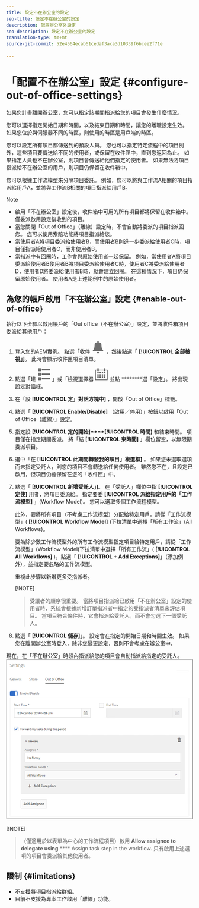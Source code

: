 ```yaml
---
title: 設定不在辦公室的設定
seo-title: 設定不在辦公室的設定
description: 配置辦公室外設定
seo-description: 設定不在辦公室的設定
translation-type: tm+mt
source-git-commit: 52e4564ecab61cedaf3aca3d10339f6bcee2f71e

---
```




# 「配置不在辦公室」設定 {#configure-out-of-office-settings}

如果您計畫離開辦公室，您可以指定該期間指派給您的項目會發生什麼情況。

您可以選擇指定開始日期和時間，以及結束日期和時間，讓您的離職設定生效。 如果您位於與伺服器不同的時區，則使用的時區是用戶端的時區。

您可以設定所有項目都傳送到的預設人員。 您也可以指定特定流程中的項目例外，這些項目要傳送給不同的使用者，或保留在收件匣中，直到您返回為止。 如果指定人員也不在辦公室，則項目會傳送給他們指定的使用者。 如果無法將項目指派給不在辦公室的用戶，則項目仍保留在收件箱中。

您可以根據工作流模型來分隔項目委託。 例如，您可以將與工作流A相關的項目指派給用戶A，並將與工作流B相關的項目指派給用戶B。


>[!NOTE]
>
> * 啟用「不在辦公室」設定後，收件箱中可用的所有項目都將保留在收件箱中。 僅委派啟用設定後收到的項目。
> * 當您關閉「Out of Office」（離線）設定時，不會自動將委派的項目指派回您。 您可以使用索賠功能將項目指派給您。
> * 當使用者A將項目委派給使用者B，而使用者B則進一步委派給使用者C時，項目僅指派給使用者C，而非使用者B。
> * 當指派中有回圈時，工作會與原始使用者一起保留。 例如，當使用者A將項目委派給使用者B使用者B將項目委派給使用者C時，使用者C將委派給使用者D，使用者D將委派給使用者B時，就會建立回圈。 在這種情況下，項目仍保留原始使用者。 使用者A是上述範例中的原始使用者。


## 為您的帳戶啟用「不在辦公室」設定 {#enable-out-of-office}

執行以下步驟以啟用帳戶的「Out office（不在辦公室）」設定，並將收件箱項目委派給其他用戶：

1. 登入您的AEM實例。 點選「收件 ![匣」圖示](assets/bell.svg) ，然後點選「 **[!UICONTROL 全部檢視」]**。 此時會顯示收件匣項目清單。
1. 點選「建 ![立」按鈕旁的「檢視選擇器](assets/viewlist.svg) 」或「檢視選擇器 ![」圖示，](assets/calendar.svg) 並點 ********&#x200B;選「設定」。 將出現設定對話框。
1. 在「設 **[!UICONTROL 定」對話方塊中]** ，開啟「Out of Office」標籤。
1. 點選「 **[!UICONTROL Enable/Disable]** （啟用／停用）」按鈕以啟用「Out of Office（離線）」設定。
1. 指定設 **[!UICONTROL 定的開始]****[!UICONTROL 時間]** 和結束時間。 項目僅在指定期間委派。 將「結 **[!UICONTROL 束時間]** 」欄位留空，以無限期委派項目。
1. 選中「在 **[!UICONTROL 此期間轉發我的項目」複選框]** 。 如果您未選取選項而未指定受託人，則您的項目不會轉送給任何使用者。 雖然您不在，且設定已啟用，但項目仍會保留在您的「收件匣」中。
1. 點選「 **[!UICONTROL 新增受託人」]**。 在「受託人」欄位中指 **[!UICONTROL 定使]** 用者，將項目委派給。 指定要委 **[!UICONTROL 派給指定用戶的「工作流模型]** 」(Workflow Model)。 您可以選取多個工作流程模型。

   此外，要將所有項目（不考慮工作流模型）分配給特定用戶，請從「工作流模型」( **[!UICONTROL Workflow Model]** )下拉清單中選擇「所有工作流」(All Workflows)。 <br>

   要為除少數工作流模型外的所有工作流模型指定項目給特定用戶，請從「工作流模型」(Workflow Model)下拉清單中選擇「所有工作流」( **[!UICONTROL All Workflows]** )，點選「 **[!UICONTROL + Add Exceptions]**」（添加例外），並指定要忽略的工作流模型。
   <br>

   重複此步驟以新增更多受指派者。 <br>

   [!NOTE]
   >受讓者的順序很重要。 當將項目指派給已啟用「不在辦公室」設定的使用者時，系統會根據新增訂單指派者中指定的受指派者清單來評估項目。 當項目符合條件時，它會指派給受託人，而不會勾選下一個受託人。

1. 點選「 **[!UICONTROL 儲存]**」。 設定會在指定的開始日期和時間生效。 如果您在離開辦公室時登入，除非您變更設定，否則不會考慮在辦公室中。

現在，在「不在辦公室」時段內指派給您的項目會自動指派給指定的受託人。\
![離職](assets/out-of-office.png)

[!NOTE]
>（僅適用於以表單為中心的工作流程項目）啟用 **Allow assignee to delegate using** **** Assign task step in the workflow. 只有啟用上述選項的項目會委派給其他使用者。
> 
## 限制 {#limitations}

* 不支援將項目指派給群組。
* 目前不支援為專案工作啟用「離線」功能。

